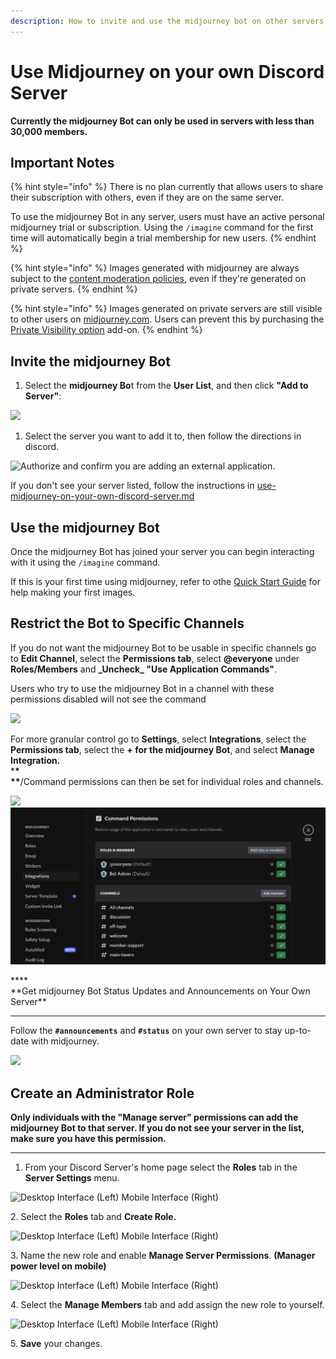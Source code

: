```yaml
---
description: How to invite and use the midjourney bot on other servers.
---
```


# Use Midjourney on your own Discord Server

**Currently the midjourney Bot can only be used in servers with less than 30,000 members.**

## Important Notes

{% hint style="info" %}
There is no plan currently that allows users to share their subscription with others, even if they are on the same server.

To use the midjourney Bot in any server, users must have an active personal midjourney trial or subscription. Using the `/imagine` command for the first time will automatically begin a trial membership for new users.
{% endhint %}

{% hint style="info" %}
Images generated with midjourney are always subject to the [content moderation policies](content-and-moderation-policy.md), even if they're generated on private servers.
{% endhint %}

{% hint style="info" %}
Images generated on private servers are still visible to other users on [midjourney.com](https://www.midjourney.com/app/feed/all/). Users can prevent this by purchasing the [Private Visibility option](https://midjourney.gitbook.io/docs/billing#private-visibility-option-+usd20-month) add-on.
{% endhint %}

## Invite the midjourney Bot <a href="#step5" id="step5"></a>

1. Select the **midjourney Bo**t from the **User List**, and then click **"Add to Server"**:

![](.gitbook/assets/MJ\_BotInvite.png)

1. Select the server you want to add it to, then follow the directions in discord.

![Authorize and confirm you are adding an external application.](.gitbook/assets/MJ\_AuthorizeBot.png)

If you don't see your server listed, follow the instructions in [use-midjourney-on-your-own-discord-server.md](use-midjourney-on-your-own-discord-server.md#step5-1 "mention")

## Use the midjourney Bot

Once the midjourney Bot has joined your server you can begin interacting with it using the `/imagine` command.

If this is your first time using midjourney, refer to othe [Quick Start Guide](./) for help making your first images.

## Restrict the Bot to Specific Channels

If you do not want the midjourney Bot to be usable in specific channels go to **Edit Channel**, select the **Permissions tab**, select **@everyone** under **Roles/Members** and **\_Uncheck\_ "Use Application Commands"**.

Users who try to use the midjourney Bot in a channel with these permissions disabled will not see the command

![](.gitbook/assets/MJ\_RestrictChannel.png)

For more granular control go to **Settings**, select **Integrations**, select the **Permissions tab**, select the **+ for the midjourney Bot**, and select **Manage Integration.**\
\***\***\
**\*\***/Command permissions can then be set for individual roles and channels.

![](.gitbook/assets/MJ\_Integrations.png) ![](<.gitbook/assets/image (1).png>)

\*\*\*\*\
\*\*Get midjourney Bot Status Updates and Announcements on Your Own Server\*\*

***

Follow the **`#announcements`** and **`#status`** on your own server to stay up-to-date with midjourney.

![](.gitbook/assets/MJ\_StatusFollow.png)

## Create an Administrator Role <a href="#step5" id="step5"></a>

**Only individuals with the "Manage server" permissions can add the midjourney Bot to that server. If you do not see your server in the list, make sure you have this permission.**

***

1. From your Discord Server's home page select the **Roles** tab in the **Server Settings** menu.

![Desktop Interface (Left)          Mobile Interface (Right)](.gitbook/assets/MJ\_ServerSettings.png)

2\. Select the **Roles** tab and **Create Role.**

![Desktop Interface (Left)          Mobile Interface (Right)](.gitbook/assets/MJ\_AddRole.png)

3\. Name the new role and enable **Manage Server Permissions**. **(Manager power level on mobile)**

![Desktop Interface (Left)          Mobile Interface (Right)](.gitbook/assets/MJ\_Permissions.png)

4\. Select the **Manage Members** tab and add assign the new role to yourself.

![Desktop Interface (Left)          Mobile Interface (Right)](.gitbook/assets/MJ\_addMember.png)

5\. **Save** your changes.
